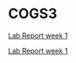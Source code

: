 # COGS3
[Lab Report week 1](https://ZhiyuanYang26.github.io/COGS3/index.html)

[Lab Report week 1](https://ZhiyuanYang26.github.io/cse15l-lab-reports/lab1.html)
